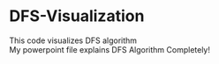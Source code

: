 # DFS-Visualization 
This code visualizes DFS algorithm </br>
My powerpoint file explains DFS Algorithm Completely!
